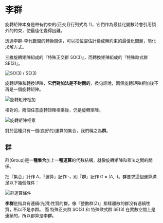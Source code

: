 # 李群

旋轉矩陣本身是帶有約束的(正交且行列式為 1)，它們作為最佳化變數時會引用額外的約束，使最佳化變得困難。

透過李群-李代數間的轉換關係，可以把位姿估計變成無約束的最佳化問題，簡化求解方式。

三維旋轉矩陣組成的『特殊正交群 SO(3)』，而轉換矩陣組成的『特殊歐式群 SE(3)』。

![SO(3) / SE(3)](../image/formula4_1.png)

旋轉矩陣和轉換矩陣，**它們對加法是不封閉的**，換句話說，兩個旋轉矩陣相加後不再是一個旋轉矩陣。

![旋轉矩陣相加](../image/formula4_3.png)

相對的，兩個任意旋轉矩陣相乘後，仍是旋轉矩陣。

![旋轉矩陣相乘](../image/formula4_4.png)

對於這種只有一個(良好的)運算的集合，我們稱之為**群**。

## 群

群(Group)是**一種集合**加上**一種運算**的代數結構，就像旋轉矩陣和乘法之間的關係。

把『集合』計作 A，『運算』記作 ·，則『群』記作 G = (A, ·)。群要求這個運算滿足以下幾個條件：

![群運算條件](../image/group.png)

**李群**是指具有連續(光滑)性質的群。像『整數群(Z)』那樣離散的群沒有連續性質，所以不是李群。
而 特殊正交群 SO(3) 和 特殊歐式群 SE(3) 在實數空間上是連續的，所以都算是李群。
